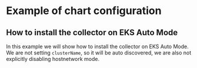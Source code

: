 # Example of chart configuration

## How to install the collector on EKS Auto Mode

In this example we will show how to install the collector on EKS Auto Mode.
We are not setting `clusterName`, so it will be auto discovered, we are also not explicitly disabling hostnetwork mode.
